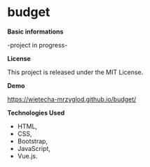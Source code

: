 # budget

**Basic informations**

-project in progress-


**License**

This project is released under the MIT License.


**Demo**

https://wietecha-mrzyglod.github.io/budget/


**Technologies Used**

* HTML,
* CSS,
* Bootstrap,
* JavaScript,
* Vue.js.
